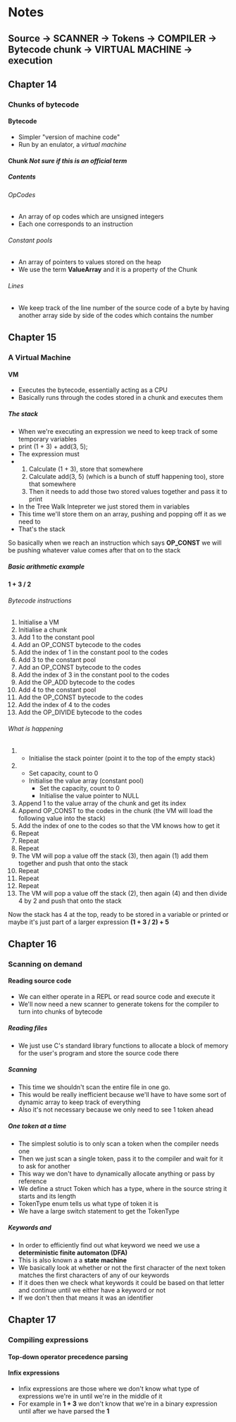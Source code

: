 # Notes

## Source -> **SCANNER** -> Tokens -> **COMPILER** -> Bytecode chunk -> **VIRTUAL MACHINE** -> execution

## Chapter 14
### Chunks of bytecode

#### Bytecode
- Simpler "version of machine code"
- Run by an enulator, a *virtual machine*

#### Chunk *Not sure if this is an official term*
##### Contents
###### OpCodes
- An array of op codes which are unsigned integers
- Each one corresponds to an instruction

###### Constant pools
- An array of pointers to values stored on the heap
- We use the term **ValueArray** and it is a property of the Chunk

###### Lines
- We keep track of the line number of the source code of a byte by having
  another array side by side of the codes which contains the number


## Chapter 15
### A Virtual Machine

#### VM
- Executes the bytecode, essentially acting as a CPU
- Basically runs through the codes stored in a chunk and executes them

##### The stack
- When we're executing an expression we need to keep track of some temporary variables
- print (1 + 3) + add(3, 5);
- The expression must
- 1. Calculate (1 + 3), store that somewhere
  2. Calculate add(3, 5) (which is a bunch of stuff happening too), store that somewhere
  3. Then it needs to add those two stored values together and pass it to print
- In the Tree Walk Intepreter we just stored them in variables
- This time we'll store them on an array, pushing and popping off it as we need to
- That's the stack

So basically when we reach an instruction which says **OP_CONST** we will be pushing whatever value
comes after that on to the stack

##### Basic arithmetic example
**1 + 3 / 2**

###### Bytecode instructions
1. Initialise a VM
2. Initialise a chunk
3. Add 1 to the constant pool
4. Add an OP_CONST bytecode to the codes
5. Add the index of 1 in the constant pool to the codes
6. Add 3 to the constant pool
7. Add an OP_CONST bytecode to the codes
8. Add the index of 3 in the constant pool to the codes
9. Add the OP_ADD bytecode to the codes
10. Add 4 to the constant pool
11. Add the OP_CONST bytecode to the codes
12. Add the index of 4 to the codes
13. Add the OP_DIVIDE bytecode to the codes

###### What is happening
1. - Initialise the stack pointer (point it to the top of the empty stack)
2. - Set capacity, count to 0
   - Initialise the value array (constant pool)
     - Set the capacity, count to 0
     - Initialise the value pointer to NULL
3. Append 1 to the value array of the chunk and get its index
4. Append OP_CONST to the codes in the chunk (the VM will load the following value into the stack)
5. Add the index of one to the codes so that the VM knows how to get it
6. Repeat
7. Repeat
8. Repeat
9. The VM will pop a value off the stack (3), then again (1) add them together and push that onto the stack
10. Repeat
11. Repeat
12. Repeat
13. The VM will pop a value off the stack (2), then again (4) and then divide 4 by 2 and push that onto the stack

Now the stack has 4 at the top, ready to be stored in a variable or printed or maybe it's just part of a larger expression **(1 + 3 / 2) + 5**

## Chapter 16
### Scanning on demand

#### Reading source code
- We can either operate in a REPL or read source code and execute it
- We'll now need a new scanner to generate tokens for the compiler to turn into chunks of bytecode

##### Reading files
- We just use C's standard library functions to allocate a block of memory for the user's program and store the source code there

##### Scanning
- This time we shouldn't scan the entire file in one go.
- This would be really inefficient because we'll have to have some sort of dynamic array to keep track of everything
- Also it's not necessary because we only need to see 1 token ahead

##### One token at a time
- The simplest solutio is to only scan a token when the compiler needs one
- Then we just scan a single token, pass it to the compiler and wait for it to ask for another
- This way we don't have to dynamically allocate anything or pass by reference
- We define a struct Token which has a type, where in the source string it starts and its length
- TokenType enum tells us what type of token it is
- We have a large switch statement to get the TokenType

##### Keywords and 
- In order to efficiently find out what keyword we need we use a **deterministic finite automaton (DFA)**
- This is also known a a **state machine**
- We basically look at whether or not the first character of the next token matches the first characters
  of any of our keywords
- If it does then we check what keywords it could be based on that letter and continue until we either
  have a keyword or not
- If we don't then that means it was an identifier

## Chapter 17
### Compiling expressions

#### Top-down operator precedence parsing

#### Infix expressions
- Infix expressions are those where we don't know what type of expressions we're in until we're in the middle of it
- For example in **1 + 3** we don't know that we're in a binary expression until after we have parsed the **1**
